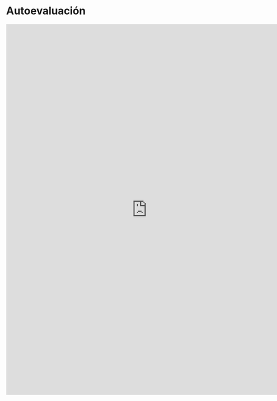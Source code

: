 # Autoevaluación

<div class="iframeFormWrapper">
	<iframe src="https://docs.google.com/forms/d/e/1FAIpQLSd0YgXnSxMCYenq--9QNEVg2qJ14yqIYSgZa2-gh6aOU-1vTw/viewform?embedded=true" width="760" height="1000" frameborder="0" marginheight="0" marginwidth="0">Cargando...</iframe>
</div>
